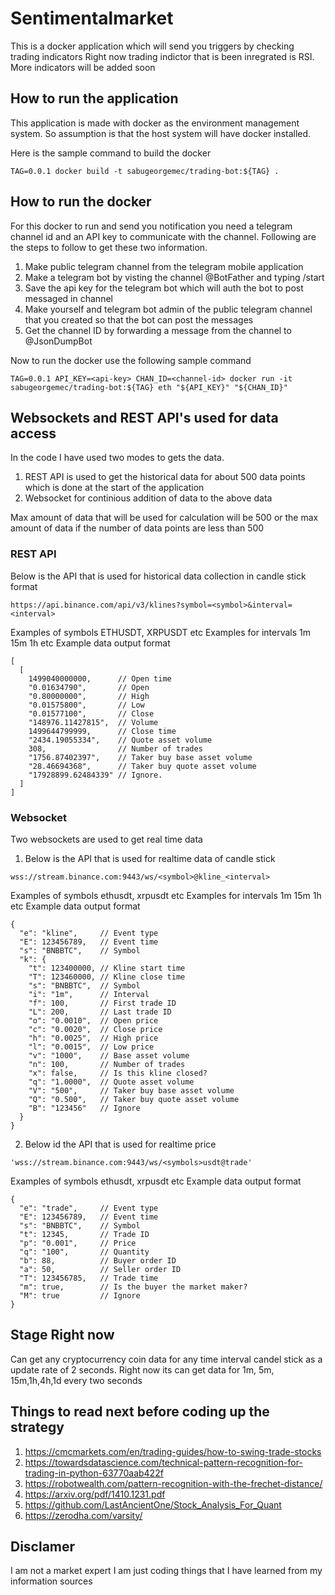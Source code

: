 # Sentimentalmarket
This is a docker application which will send you triggers by checking trading indicators
Right now trading indictor that is been inregrated is RSI.
More indicators will be added soon

## How to run the application
This application is made with docker as the environment management system. So assumption is that
the host system will have docker installed.

Here is the sample command to build the docker
```
TAG=0.0.1 docker build -t sabugeorgemec/trading-bot:${TAG} .
```
## How to run the docker
For this docker to run and send you notification you need a telegram channel id and an API key to communicate with the channel.
Following are the steps to follow to get these two information.
1. Make public telegram channel from the telegram mobile application
2. Make a telegram bot by visting the channel @BotFather and typing /start
3. Save the api key for the telegram bot which will auth the bot to post messaged in channel
4. Make yourself and telegram bot admin of the public telegram channel that you created so that the bot can post the messages
5. Get the channel ID by forwarding a message from the channel to @JsonDumpBot

Now to run the docker use the following sample command
```
TAG=0.0.1 API_KEY=<api-key> CHAN_ID=<channel-id> docker run -it sabugeorgemec/trading-bot:${TAG} eth "${API_KEY}" "${CHAN_ID}"
```

## Websockets and REST API's used for data access
In the code I have used two modes to gets the data.
1. REST API is used to get the historical data for about 500 data points which is done at the start of the application
2. Websocket for continious addition of data to the above data

Max amount of data that will be used for calculation will be 500 or the max amount of data if the number of data points are less than 500

### REST API
Below is the API that is used for historical data collection in candle stick format
```
https://api.binance.com/api/v3/klines?symbol=<symbol>&interval=<interval>
```
Examples of symbols ETHUSDT, XRPUSDT etc 
Examples for intervals 1m 15m 1h etc
Example data output format
```
[
  [
    1499040000000,      // Open time
    "0.01634790",       // Open
    "0.80000000",       // High
    "0.01575800",       // Low
    "0.01577100",       // Close
    "148976.11427815",  // Volume
    1499644799999,      // Close time
    "2434.19055334",    // Quote asset volume
    308,                // Number of trades
    "1756.87402397",    // Taker buy base asset volume
    "28.46694368",      // Taker buy quote asset volume
    "17928899.62484339" // Ignore.
  ]
]
```

### Websocket
Two websockets are used to get real time data 

1. Below is the API that is used for realtime data of candle stick

```
wss://stream.binance.com:9443/ws/<symbol>@kline_<interval>
```
Examples of symbols ethusdt, xrpusdt etc 
Examples for intervals 1m 15m 1h etc
Example data output format

```
{
  "e": "kline",     // Event type
  "E": 123456789,   // Event time
  "s": "BNBBTC",    // Symbol
  "k": {
    "t": 123400000, // Kline start time
    "T": 123460000, // Kline close time
    "s": "BNBBTC",  // Symbol
    "i": "1m",      // Interval
    "f": 100,       // First trade ID
    "L": 200,       // Last trade ID
    "o": "0.0010",  // Open price
    "c": "0.0020",  // Close price
    "h": "0.0025",  // High price
    "l": "0.0015",  // Low price
    "v": "1000",    // Base asset volume
    "n": 100,       // Number of trades
    "x": false,     // Is this kline closed?
    "q": "1.0000",  // Quote asset volume
    "V": "500",     // Taker buy base asset volume
    "Q": "0.500",   // Taker buy quote asset volume
    "B": "123456"   // Ignore
  }
}
```

2. Below id the API that is used for realtime price

```
'wss://stream.binance.com:9443/ws/<symbols>usdt@trade'
```
Examples of symbols ethusdt, xrpusdt etc 
Example data output format
```
{
  "e": "trade",     // Event type
  "E": 123456789,   // Event time
  "s": "BNBBTC",    // Symbol
  "t": 12345,       // Trade ID
  "p": "0.001",     // Price
  "q": "100",       // Quantity
  "b": 88,          // Buyer order ID
  "a": 50,          // Seller order ID
  "T": 123456785,   // Trade time
  "m": true,        // Is the buyer the market maker?
  "M": true         // Ignore
}
```
## Stage Right now
Can get any cryptocurrency coin data for any time interval candel stick as a update rate of 2 seconds.
Right now its can get data for 1m, 5m, 15m,1h,4h,1d every two seconds

## Things to read next before coding up the strategy
1) https://cmcmarkets.com/en/trading-guides/how-to-swing-trade-stocks
2) https://towardsdatascience.com/technical-pattern-recognition-for-trading-in-python-63770aab422f
3) https://robotwealth.com/pattern-recognition-with-the-frechet-distance/
4) https://arxiv.org/pdf/1410.1231.pdf
5) https://github.com/LastAncientOne/Stock_Analysis_For_Quant
6) https://zerodha.com/varsity/

## Disclamer
I am not a market expert I am just coding things that I have learned from my information sources
